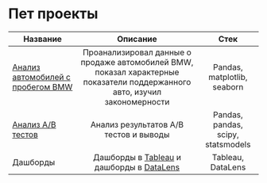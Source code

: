 # Пет проекты

Название|Описание | Стек
-----------|:-------:|:--------: 
[Анализ автомобилей с пробегом BMW](https://github.com/davyandr/pet-projects/tree/main/vehicles)| Проанализировал данные о продаже автомобилей BMW, показал характерные показатели поддержанного авто, изучил закономерности| Pandas, matplotlib, seaborn
[Анализ A/B тестов](https://github.com/davyandr/pet-projects/tree/main/ab)|Анализ результатов A/B тестов и выводы| Pandas, pandas, scipy, statsmodels
Дашборды| Дашборды в [Tableau](https://public.tableau.com/app/profile/andrey.davydov/) и дашборды в [DataLens](https://datalens.yandex/nlvlg71riursc)| Tableau, DataLens

